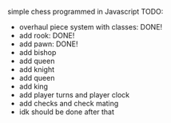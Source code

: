 simple chess programmed in Javascript
TODO:
- overhaul piece system with classes: DONE!
- add rook: DONE!
- add pawn: DONE!
- add bishop
- add queen
- add knight
- add queen
- add king
- add player turns and player clock
- add checks and check mating
- idk should be done after that
